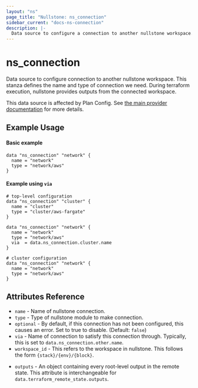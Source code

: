 ```yaml
---
layout: "ns"
page_title: "Nullstone: ns_connection"
sidebar_current: "docs-ns-connection"
description: |-
  Data source to configure a connection to another nullstone workspace.
---
```


# ns_connection

Data source to configure connection to another nullstone workspace.
This stanza defines the name and type of connection we need.
During terraform execution, nullstone provides outputs from the connected workspace.

This data source is affected by Plan Config. See [the main provider documentation](../index.html) for more details.

## Example Usage

#### Basic example

```hcl
data "ns_connection" "network" {
  name = "network"
  type = "network/aws"
}
```


#### Example using `via`

```hcl
# top-level configuration
data "ns_connection" "cluster" {
  name = "cluster"
  type = "cluster/aws-fargate"
}

data "ns_connection" "network" {
  name = "network"
  type = "network/aws"
  via  = data.ns_connection.cluster.name
}
```

```hcl
# cluster configuration
data "ns_connection" "network" {
  name = "network"
  type = "network/aws"
}
```

## Attributes Reference

* `name` - Name of nullstone connection.
* `type` - Type of nullstone module to make connection.
* `optional` - By default, if this connection has not been configured, this causes an error. Set to true to disable. (Default: `false`)
* `via` - Name of connection to satisfy this connection through. Typically, this is set to `data.ns_connection.other.name`.
* `workspace_id` - This refers to the workspace in nullstone. This follows the form `{stack}/{env}/{block}`.
- `outputs` - An object containing every root-level output in the remote state. This attribute is interchangeable for `data.terraform_remote_state.outputs`.
